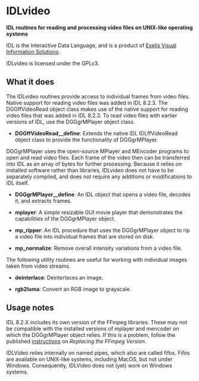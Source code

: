 # IDLvideo

**IDL routines for reading and processing video files on
UNIX-like operating systems**

IDL is the Interactive Data Language, and is a product of
[Exelis Visual Information Solutions](http://www.exelisvis.com).

IDLvideo is licensed under the GPLv3.

## What it does

The IDLvideo routines provide access to individual frames
from video files.  Native support for reading video files
was added in IDL 8.2.3.  The DGGffVideoRead object class
makes use of the native support for reading video files
that was added in IDL 8.2.3.  To read video files with
earlier versions of IDL, use the DGGgrMPlayer object class.

* **DGGffVideoRead__define**: Extends the native IDL 
IDLffVideoRead object class to provide the functionality
of DGGgrMPlayer.

DGGgrMPlayer uses the open-source MPlayer and MEncoder programs
to open and read video files.  Each frame of the video then
can be transferred into IDL as an array of bytes for further
processing.  Because it relies on installed software rather
than libraries, IDLvideo does not have to be separately compiled,
and does not require any additions or modifications to IDL itself.

* **DGGgrMPlayer__define**: An IDL object that opens a video file,
decodes it, and extracts frames.

* **mplayer**: A simple resizable GUI movie player that demonstrates
the capabilities of the DGGgrMPlayer object.

* **mp_ripper**: An IDL procedure that uses the DGGgrMPlayer object
to rip a video file into individual frames that are stored on disk.

* **mp_normalize**: Remove overall intensity variations from a video file.

The following utility routines are useful for working with
individual images taken from video streams.

* **deinterlace**: Deinterlaces an image.

* **rgb2luma**: Convert an RGB image to grayscale.

## Usage notes

IDL 8.2.X includes its own version of the FFmpeg libraries.  These may
not be compatible with the installed versions of mplayer and mencoder
on which the DGGgrMPlayer object relies.  If this is a problem, follow
the published [instructions](http://www.exelisvis.com/docs/CreatingVideo.html)
on _Replacing the FFmpeg Version_.

IDLVideo relies internally on named pipes, which also are called fifos.
Fifos are available on UNIX-like systems, including MacOS, but not under
Windows.  Consequently, IDLVideo does not (yet) work on Windows systems.
